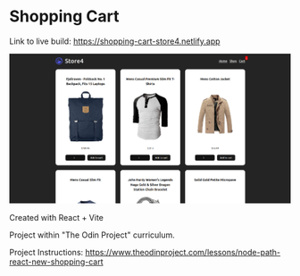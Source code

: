 # Shopping Cart

Link to live build: https://shopping-cart-store4.netlify.app

![Site preview](sitePreview.png)


Created with React + Vite


Project within "The Odin Project" curriculum.

Project Instructions: https://www.theodinproject.com/lessons/node-path-react-new-shopping-cart
